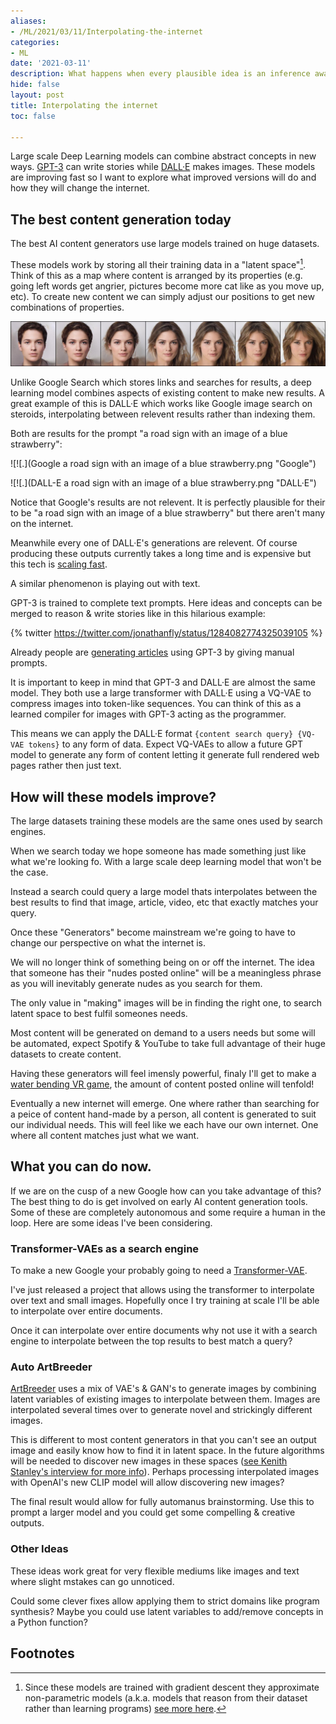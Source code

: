 ```yaml
---
aliases:
- /ML/2021/03/11/Interpolating-the-internet
categories:
- ML
date: '2021-03-11'
description: What happens when every plausible idea is an inference away.
hide: false
layout: post
title: Interpolating the internet
toc: false

---
```


Large scale Deep Learning models can combine abstract concepts in new ways.
[GPT-3](https://openai.com/blog/openai-api/) can write stories while [DALL·E](https://openai.com/blog/DALL·E/) makes images.
These models are improving fast so I want to explore what improved versions will do and how they will change the internet.

## The best content generation today

The best AI content generators use large models trained on huge datasets.

These models work by storing all their training data in a "latent space"[^1].
Think of this as a map where content is arranged by its properties (e.g. going left words get angrier, pictures become more cat like as you move up, etc).
To create new content we can simply adjust our positions to get new combinations of properties.

![.](face_interpolation.jpg "Moving between 2 real faces in latent space.")

Unlike Google Search which stores links and searches for results, a deep learning model combines aspects of existing content to make new results.
A great example of this is DALL·E which works like Google image search on steroids, interpolating between relevent results rather than indexing them.

Both are results for the prompt "a road sign with an image of a blue strawberry":

![![.](Google a road sign with an image of a blue strawberry.png "Google")

![![.](DALL-E a road sign with an image of a blue strawberry.png "DALL·E")

Notice that Google's results are not relevent.
It is perfectly plausible for their to be "a road sign with an image of a blue strawberry" but there aren't many on the internet.

Meanwhile every one of DALL·E's generations are relevent.
Of course producing these outputs currently takes a long time and is expensive but this tech is [scaling fast](https://arxiv.org/abs/2001.08361).

A similar phenomenon is playing out with text.

GPT-3 is trained to complete text prompts.
Here ideas and concepts can be merged to reason & write stories like in this hilarious example:

{% twitter https://twitter.com/jonathanfly/status/1284082774325039105 %}

Already people are [generating articles](https://liamp.substack.com/p/my-gpt-3-blog-got-26-thousand-visitors) using GPT-3 by giving manual prompts.

It is important to keep in mind that GPT-3 and DALL·E are almost the same model.
They both use a large transformer with DALL·E using a VQ-VAE to compress images into token-like sequences.
You can think of this as a learned compiler for images with GPT-3 acting as the programmer.

This means we can apply the DALL·E format `{content search query} {VQ-VAE tokens}` to any form of data.
Expect VQ-VAEs to allow a future GPT model to generate any form of content letting it generate full rendered web pages rather then just text.

## How will these models improve?

The large datasets training these models are the same ones used by search engines.

When we search today we hope someone has made something just like what we're looking fo.
With a large scale deep learning model that won't be the case.

Instead a search could query a large model thats interpolates between the best results to find that image, article, video, etc that exactly matches your query.

Once these "Generators" become mainstream we're going to have to change our perspective on what the internet is.

We will no longer think of something being on or off the internet.
The idea that someone has their "nudes posted online" will be a meaningless phrase as you will inevitably generate nudes as you search for them.

The only value in "making" images will be in finding the right one, to search latent space to best fulfil someones needs.

Most content will be generated on demand to a users needs but some will be automated, expect Spotify & YouTube to take full advantage of their huge datasets to create content.

Having these generators will feel imensly powerful, finaly I'll get to make a [water bending VR game](/fastpages/games/simulation/2020/07/08/An-Avatar-game-with-realistic-physics.html), the amount of content posted online will tenfold!

Eventually a new internet will emerge.
One where rather than searching for a peice of content hand-made by a person, all content is generated to suit our individual needs.
This will feel like we each have our own internet.
One where all content matches just what we want.

## What you can do now.

If we are on the cusp of a new Google how can you take advantage of this?
The best thing to do is get involved on early AI content generation tools.
Some of these are completely autonomous and some require a human in the loop.
Here are some ideas I've been considering.

### Transformer-VAEs as a search engine

To make a new Google your probably going to need a [Transformer-VAE](https://github.com/Fraser-Greenlee/transformer-vae).

I've just released a project that allows using the transformer to interpolate over text and small images.
Hopefully once I try training at scale I'll be able to interpolate over entire documents.

Once it can interpolate over entire documents why not use it with a search engine to interpolate between the top results to best match a query?

### Auto ArtBreeder

[ArtBreeder](https://www.artbreeder.com) uses a mix of VAE's & GAN's to generate images by combining latent variables of existing images to interpolate between them.
Images are interpolated several times over to generate novel and strickingly different images.

This is different to most content generators in that you can't see an output image and easily know how to find it in latent space.
In the future algorithms will be needed to discover new images in these spaces ([see Kenith Stanley's interview for more info](https://youtu.be/lhYGXYeMq_E)).
Perhaps processing interpolated images with OpenAI's new CLIP model will allow discovering new images?

The final result would allow for fully automanus brainstorming.
Use this to prompt a larger model and you could get some compelling & creative outputs.

### Other Ideas

These ideas work great for very flexible mediums like images and text where slight mstakes can go unnoticed.

Could some clever fixes allow applying them to strict domains like program synthesis?
Maybe you could use latent variables to add/remove concepts in a Python function?

## Footnotes

[^1]: Since these models are trained with gradient descent they approximate non-parametric models (a.k.a. models that reason from their dataset rather than learning programs) [see more here](https://arxiv.org/abs/2012.00152).
